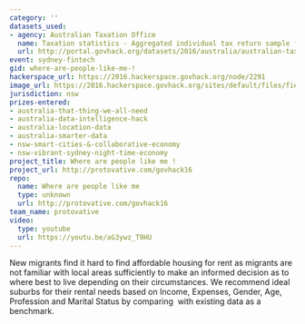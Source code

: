 ```yaml
---
category: ''
datasets_used:
- agency: Australian Taxation Office
  name: Taxation statistics - Aggregated individual tax return sample files
  url: http://portal.govhack.org/datasets/2016/australia/australian-taxation-office/taxation-statistics-aggregated-individual-sample-files.html
event: sydney-fintech
gid: where-are-people-like-me-!
hackerspace_url: https://2016.hackerspace.govhack.org/node/2291
image_url: https://2016.hackerspace.govhack.org/sites/default/files/field/image/fp.jpg
jurisdiction: nsw
prizes-entered:
- australia-that-thing-we-all-need
- australia-data-intelligence-hack
- australia-location-data
- australia-smarter-data
- nsw-smart-cities-&-collaborative-economy
- nsw-vibrant-sydney-night-time-economy
project_title: Where are people like me !
project_url: http://protovative.com/govhack16
repo:
  name: Where are people like me
  type: unknown
  url: http://protovative.com/govhack16
team_name: protovative
video:
  type: youtube
  url: https://youtu.be/aG3ywz_T9HU
---
```


New migrants find it hard to find affordable housing for rent as migrants are not familiar with local areas sufficiently to make an informed decision as to where best to live depending on their circumstances. We recommend ideal suburbs for their rental needs based on Income, Expenses, Gender, Age, Profession and Marital Status by comparing  with existing data as a benchmark.